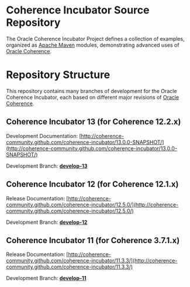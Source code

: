 Coherence Incubator Source Repository
=====================================

The Oracle Coherence Incubator Project defines a collection of
examples, organized as [Apache Maven](http://maven.apache.org/) modules, demonstrating
advanced uses of [Oracle Coherence](http://www.oracle.com/technology/products/coherence/index.html).

Repository Structure
====================

This repository contains many branches of development for the Oracle Coherence Incubator, 
each based on different major revisions of [Oracle Coherence](http://www.oracle.com/technology/products/coherence/index.html).

Coherence Incubator 13 (for Coherence 12.2.x)
----------------------------------------------

Development Documentation: [http://coherence-community.github.com/coherence-incubator/13.0.0-SNAPSHOT/](http://coherence-community.github.com/coherence-incubator/13.0.0-SNAPSHOT/)

Development Branch: [**develop-13**](https://github.com/coherence-community/coherence-incubator/tree/develop-13) 

Coherence Incubator 12 (for Coherence 12.1.x)
----------------------------------------------

Release Documentation: [http://coherence-community.github.com/coherence-incubator/12.5.0/](http://coherence-community.github.com/coherence-incubator/12.5.0/)

Development Branch: [**develop-12**](https://github.com/coherence-community/coherence-incubator/tree/develop-12) 

Coherence Incubator 11 (for Coherence 3.7.1.x)
----------------------------------------------

Release Documentation: [http://coherence-community.github.com/coherence-incubator/11.3.3/](http://coherence-community.github.com/coherence-incubator/11.3.3/)

Development Branch: [**develop-11**](https://github.com/coherence-community/coherence-incubator/tree/develop-11) 
